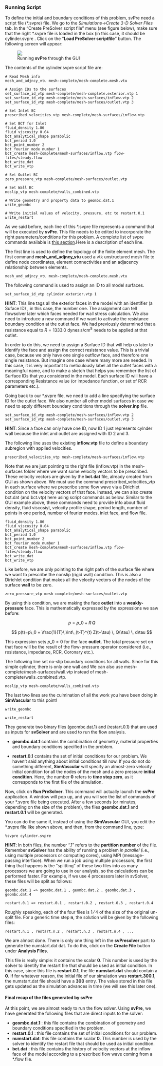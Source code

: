 ### Running Script

To define the initial and boundary conditions of this problem, svPre need a script file (\*.svpre) file. We go to the _Simulations->Create 3-D Solver Files_ tab. In the “Create PreSolver script file” menu (see figure  below), make sure that the right \*.svpre file is loaded in the box (in this case, it should be cylinder.svpre . Click on the “**Load PreSolver scriptfile**” button. The following screen will appear:

<figure>
  <img class="svImg svImgMd" src="archives/sv2/flowsolver/imgs/svpre_gui.png">
  <figcaption class="svCaption" >Running <b>svPre</b> through the GUI</figcaption>
</figure>

The contents of the cylinder.svpre script file are:

~~~
# Read Mesh info
mesh_and_adjncy_vtu mesh-complete/mesh-complete.mesh.vtu

# Assign IDs to the surfaces
set_surface_id_vtp mesh-complete/mesh-complete.exterior.vtp 1
set_surface_id_vtp mesh-complete/mesh-surfaces/inflow.vtp 2
set_surface_id_vtp mesh-complete/mesh-surfaces/outlet.vtp 3

# Set Inlet BC
prescribed_velocities_vtp mesh-complete/mesh-surfaces/inflow.vtp

# Set BCT for Inlet
fluid_density 1.06
fluid_viscosity 0.04
bct_analytical_shape parabolic
bct_period 1.0
bct_point_number 2
bct_fourier_mode_number 1
bct_create mesh-complete/mesh-surfaces/inflow.vtp flow-files/steady.flow
bct_write_dat
bct_write_vtp

# Set Outlet BC
zero_pressure_vtp mesh-complete/mesh-surfaces/outlet.vtp

# Set Wall BC
noslip_vtp mesh-complete/walls_combined.vtp

# Write geometry and property data to geombc.dat.1
write_geombc

# Write initial values of velocity, pressure, etc to restart.0.1
write_restart
~~~

As we said before, each line of this \*.svpre file represents a command that will be executed by **svPre**. This file needs to be edited to incorporate the right parameters/conditions for this problem. A complete list of svpre commands available is [this section](#solverSec71).Here is a description of each line.

The first line is used to define the topology of the finite element mesh. The first command **mesh\_and\_adjncy_vtu** used a vtk unstructured mesh file to define node coordinates, element connectivities and an adjacency relationship between elements. 

~~~
mesh_and_adjncy_vtu mesh-complete/mesh-complete.mesh.vtu

~~~

The following command is used to assign an ID to all model surfaces.

~~~
set_surface_id_vtp cylinder.exterior.vtp 1
~~~

**HINT**: This line tags all the exterior faces in the model with an identifier (a Suface ID) , in this case, the number one. The assignment can tell flowsolver later which faces needed for wall stress calculation. We also need to introduce a new command if we want to activate the resistance boundary condition at the outlet face. We had previously determined that a resistance equal to $R = 1333.0$ dynes$\,$s/cm$^5$ needs to be applied at that outlet. 

In order to do this, we need to assign a Surface ID that will help us later to identify the face and assign the correct resistance value. This is a trivial case, because we only have one single outflow face, and therefore one single resistance. But imagine one case where many more are needed. In this case, it is very important to meticulously label all the outlet faces with a meaningful name, and to make a sketch that helps you remember the list of Surface IDs that you considered in the model. Each surface ID will have a corresponding Resistance value (or impedance function, or set of RCR parameters etc.).

Going back to our \*.svpre file, we need to add a line specifying the surface ID for the outlet face. We also number all other model surfaces in case we need to apply different boundary conditions through the **solver.inp** file.

~~~
set_surface_id_vtp mesh-complete/mesh-surfaces/inflow.vtp 2
set_surface_id_vtp mesh-complete/mesh-surfaces/outlet.vtp 3
~~~
**HINT**: Since a face can only have one ID, now ID 1 just represents cylnder wall because the inlet and outlet are assigned with ID 2 and 3.

The following line uses the existing **inflow.vtp** file to define a boundary subregion with applied velocities. 

~~~
prescribed_velocities_vtp mesh-complete/mesh-surfaces/inflow.vtp
~~~

Note that we are just pointing to the right file (inflow.vtp) in the mesh-surfaces folder where we want some velocity vectors to be prescribed. These velocity vectors are given by the **bct.dat** file, already created from GUI as shown above. We must use the command prescribed_velocities_vtp in each surface where we prescribe some flow wave via a Dirichlet condition on the velocity vectors of that face. Instead, we can also create bct.dat (and bct.vtp) here using script commands as below. Similar to the GUI example above, these commands need to provide info about fluid density, fluid viscosiyt, velocity profile shape, period length, number of points in one period, number of fourier modes, inlet face, and flow file.

~~~
fluid_density 1.06
fluid_viscosity 0.04
bct_analytical_shape parabolic
bct_period 1.0
bct_point_number 2
bct_fourier_mode_number 1
bct_create mesh-complete/mesh-surfaces/inflow.vtp flow-files/steady.flow
bct_write_dat
bct_write_vtp
~~~

Like before, we are only pointing to the right path of the surface file where we want to prescribe the nonslip (rigid wall) condition. This is also a Dirichlet condition that makes all the velocity vectors of the nodes of the surface **wall** to be zero.

~~~
zero_pressure_vtp mesh-complete/mesh-surfaces/outlet.vtp
~~~

By using this condition, we are making the face **outlet** into a **weakly-pressure** face. This is mathematically expressed by the expressions we saw before:

$$
p = p\_0 + R\,Q
$$

$$
p(t)=p\_0 + \frac{1}{T}\,\int\_{t-T}^{t} Z(t−\tau) \, Q(\tau) \, d\tau
$$

This expression sets $p\_0 = 0$ for the face **outlet**. The total pressure set on that face will be the result of the flow-pressure operator considered (i.e., resistance, impedance, RCR, Coronary etc.).

The following line set no-slip boundary conditions for all walls. Since for this simple cylinder, there is only one wall and We can also use mesh-complete/mesh-surfaces/wall.vtp instead of mesh-complete/walls_combined.vtp.

~~~
noslip_vtp mesh-complete/walls_combined.vtp
~~~

The last two lines are the culmination of all the work you have been doing in **SimVascular** to this point!

~~~
write_geombc

write_restart
~~~

They generate two binary files (geombc.dat.1) and (restart.0.1) that are used as inputs for **svSolver** and are used to run the flow analysis. 

- **geombc.dat.1** contains the combination of geometry, material properties and boundary conditions specified in the problem.

- **restart.0.1** contains the set of initial conditions for our problem. We haven’t said anything about initial conditions till now. If you do not do something different, **SimVascular** will specify an almost-zero velocity initial condition for all the nodes of the mesh and a zero pressure **initial condition**. Here, the number **0** refers to **time step zero**, as it corresponds to the first file of the simulation.

Now, click on **Run PreSolver**. This command will actually launch the **svPre** application. A window will pop up, and you will see the list of commands of your *.svpre file being executed. After a few seconds (or minutes, depending on the size of the problem), the files **geombc.dat.1** and **restart.0.1** will be generated.

You can do the same if, instead of using the **SimVascular** GUI, you edit the \*.svpre file like shown above, and then, from the command line, type:

~~~
%svpre cylinder.svpre
~~~

**HINT**: In both files, the number “.1” refers to the **partition number** of the file. Remember **svSolver** has the ability of running a problem _in parallel_ (i.e., using multiple processors or computing cores), using MPI (message-passing interface). When we run a job using multiple processors, the first thing that happens is the “splitting” of these two files into as many processors we are going to use in our analysis, so the calculations can be performed faster. For example, if we use $4$ processors later in svSolver, these files will be split as follows:

~~~
geombc.dat.1 => geombc.dat.1 , geombc.dat.2 , geombc.dat.3 , geombc.dat.4

restart.0.1 => restart.0.1 , restart.0.2 , restart.0.3 , restart.0.4
~~~

Roughly speaking, each of the four files is $1⁄4$ of the size of the original un-split file. For a generic time step **n**, the solution will be given by the following files:

~~~
restart.n.1 , restart.n.2 , restart.n.3 , restart.n.4 , ...
~~~

We are almost done. There is only one thing left in the **svPresolver** part: to generate the numstart.dat dat. To do this, click on the **Create File** button under **Analysis Files**. 

This file is really simple: it contains the scalar **0**. This number is used by the solver to identify the restart file that should be used as initial condition. In this case, since this file is **restart.0.1**, the file **numstart.dat** should contain a **0**. If for whatever reason, the initial file of our simulation was **restart.300.1**, the numstart.dat file should have a **300** entry. The value stored in this file gets updated as the simulation advances in time (we will see this later one).

#### Final recap of the files generated by **svPre**

At this point, we are almost ready to run the flow solver. Using **svPre**, we have generated the following files that are direct inputs to the solver:

- **geombc.dat.1** : this file contains the combination of geometry and boundary conditions specified in the problem.
- **restart.0.1** : this file contains the set of initial conditions for our problem. 
- **numstart.dat**: this file contains the scalar **0**. This number is used by the solver to identify the restart file that should be used as initial condition.
- **bct.dat** : this file contains the history of velocity vectors at the inflow face of the model according to a prescribed flow wave coming from a \*.flow file. 

